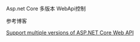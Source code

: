 ﻿
Asp.net Core 多版本 WebApi控制

参考博客

[Support multiple versions of ASP.NET Core Web API](http://www.talkingdotnet.com/support-multiple-versions-of-asp-net-core-web-api/)